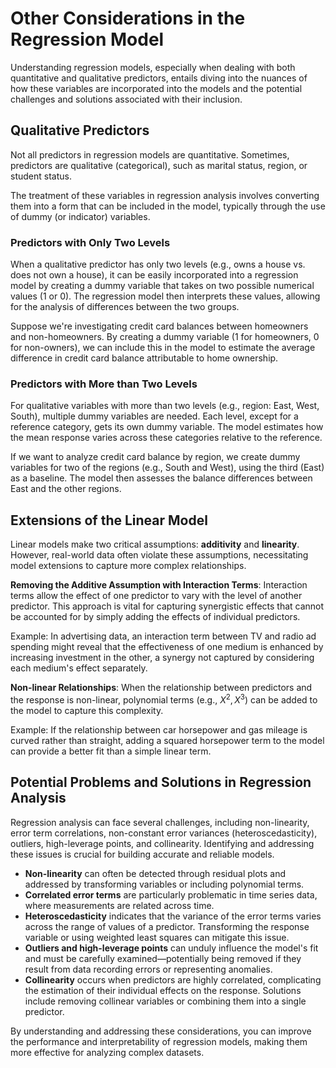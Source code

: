 # Other Considerations in the Regression Model

Understanding regression models, especially when dealing with both quantitative and qualitative predictors, entails diving into the nuances of how these variables are incorporated into the models and the potential challenges and solutions associated with their inclusion. 

## Qualitative Predictors

Not all predictors in regression models are quantitative. Sometimes, predictors are qualitative (categorical), such as marital status, region, or student status. 

The treatment of these variables in regression analysis involves converting them into a form that can be included in the model, typically through the use of dummy (or indicator) variables.

### Predictors with Only Two Levels

When a qualitative predictor has only two levels (e.g., owns a house vs. does not own a house), it can be easily incorporated into a regression model by creating a dummy variable that takes on two possible numerical values (1 or 0). The regression model then interprets these values, allowing for the analysis of differences between the two groups.

Suppose we're investigating credit card balances between homeowners and non-homeowners. By creating a dummy variable (1 for homeowners, 0 for non-owners), we can include this in the model to estimate the average difference in credit card balance attributable to home ownership.

### Predictors with More than Two Levels

For qualitative variables with more than two levels (e.g., region: East, West, South), multiple dummy variables are needed. Each level, except for a reference category, gets its own dummy variable. The model estimates how the mean response varies across these categories relative to the reference.

If we want to analyze credit card balance by region, we create dummy variables for two of the regions (e.g., South and West), using the third (East) as a baseline. The model then assesses the balance differences between East and the other regions.

## Extensions of the Linear Model

Linear models make two critical assumptions: **additivity** and **linearity**. However, real-world data often violate these assumptions, necessitating model extensions to capture more complex relationships.

**Removing the Additive Assumption with Interaction Terms**: Interaction terms allow the effect of one predictor to vary with the level of another predictor. This approach is vital for capturing synergistic effects that cannot be accounted for by simply adding the effects of individual predictors.

Example: In advertising data, an interaction term between TV and radio ad spending might reveal that the effectiveness of one medium is enhanced by increasing investment in the other, a synergy not captured by considering each medium's effect separately.

**Non-linear Relationships**: When the relationship between predictors and the response is non-linear, polynomial terms (e.g., $X^2,X^3$) can be added to the model to capture this complexity.

Example: If the relationship between car horsepower and gas mileage is curved rather than straight, adding a squared horsepower term to the model can provide a better fit than a simple linear term.

## Potential Problems and Solutions in Regression Analysis
                                                                                                                                                      
Regression analysis can face several challenges, including non-linearity, error term correlations, non-constant error variances (heteroscedasticity), outliers, high-leverage points, and collinearity. Identifying and addressing these issues is crucial for building accurate and reliable models.

- **Non-linearity** can often be detected through residual plots and addressed by transforming variables or including polynomial terms.
- **Correlated error terms** are particularly problematic in time series data, where measurements are related across time.
- **Heteroscedasticity** indicates that the variance of the error terms varies across the range of values of a predictor. Transforming the response variable or using weighted least squares can mitigate this issue.
- **Outliers and high-leverage points** can unduly influence the model's fit and must be carefully examined—potentially being removed if they result from data recording errors or representing anomalies.
- **Collinearity** occurs when predictors are highly correlated, complicating the estimation of their individual effects on the response. Solutions include removing collinear variables or combining them into a single predictor.

By understanding and addressing these considerations, you can improve the performance and interpretability of regression models, making them more effective for analyzing complex datasets.